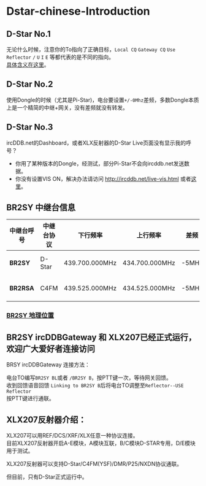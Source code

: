 # Dstar-chinese-Introduction

## D-Star No.1  
无论什么时候，注意你的To指向了正确目标，`Local CQ` `Gateway CQ` `Use Reflector`  `/` `U` `I` `E` 等都代表的是不同的指向。  
[具体含义在这里](./TO的正确用法.md)。

## D-Star No.2  

使用Dongle的时候（尤其是Pi-Star)，电台要设置`+/-0Mhz`差频，多数Dongle本质上是一个精简的中继+网关，没有差频就没有转发。

## D-Star No.3  

ircDDB.net的Dashboard，或者XLX反射器的D-Star Live页面没有显示我的呼号？  
  
 * 你用了某种版本的Dongle，经测试，部分Pi-Star不会向ircddb.net发送数据。  
 * 你没有设置VIS  ON，解决办法请访问 http://ircddb.net/live-vis.html  或者[这里](网关/ircDDB_live_log.md)。 


## BR2SY 中继台信息

|中继台呼号|中继台协议|下行频率|上行频率|差频|备注|
|---|---|---|---|---|---|
|**BR2SY**|D-Star|439.700.000MHz|434.700.000MHz|-5MHz|---|
|**BR2RSA**|C4FM|439.525.000MHz|434.525.000MHz|-5MHz|---|

### [BR2SY 地理位置](https://aprs.fi/?call=BR2SY-B)
## BR2SY ircDDBGateway 和 XLX207已经正式运行，欢迎广大爱好者连接访问  

BRSY ircDDBGateway 连接方法：  

电台TO编写`BR2SY BL`或者 `/BR2SY B`，按PTT键一次，等待网关回馈。  
收到回馈语音回馈 `Linking to BR2SY B`后将电台TO调整至`Reflector--USE Reflector`  
按PTT键进行通联。

## XLX207反射器介绍：

XLX207可以用REF/DCS/XRF/XLX任意一种协议连接。  
目前XLX207反射器开启A-E模块，A模块互联，B/C模块D-STAR专用，D/E模块用于测试。

XLX207反射器可以支持D-Star/C4FM(YSF)/DMR/P25/NXDN协议通联。  

但目前，只有D-Star正式运行中。
